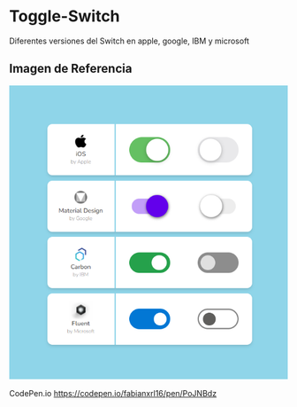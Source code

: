 # Toggle-Switch
Diferentes versiones del Switch en apple, google, IBM y microsoft

## Imagen de Referencia

![](https://raw.githubusercontent.com/FabianXRL16/Toggle-Switch/master/image.png)

CodePen.io https://codepen.io/fabianxrl16/pen/PoJNBdz
